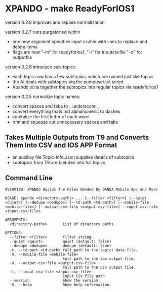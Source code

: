#  XPANDO - make ReadyForIOS1

version 0.2.8 improves and repairs normalization


version 0.2.7 runs purgatoried within
  - one new argument specifies input csvfile with lines to replace and delete items
  - flags are now "-m" for readyforios1, "-i" for inputcsvfile "-o" for outputfile

version 0.2.6 introduce sub-topics:
 - each topic now has a few subtopics, which are named just like topics
 - the AI deals with subtopics viq the pumpuser.txt script
 - Xpando joins together the subtopics into regular topics via readyforios1
 

version 0.2.5 normalize topic names:
- convert spaces and tabs to _ underscore _
- convert everything thats not alphanumeric to dashes
- capitalize the first letter of each word
- trim and squeeze out unnecessary spaces and tabs

## Takes Multiple Outputs from T9 and Converts Them Into CSV and IOS APP Format 
- an auxillay file Topic-Info.Json supplies details of subtopics
- subtopics from T9 are blended into full topics 

## Command Line

```
OVERVIEW: XPANDO Builds The Files Needed By QANDA Mobile App and More

USAGE: xpando <directory-paths> ... [--filter <filter>] [--quiet <quiet>] [--dedupe <dedupe>] [--td-path <td-path>] [--mobile-file <mobile-file>] [--output-csv-file <output-csv-file>] --input-csv-file <input-csv-file>

ARGUMENTS:
  <directory-paths>       List of directory paths.

OPTIONS:
  --filter <filter>       filter string
  --quiet <quiet>         quiet (default: false)
  --dedupe <dedupe>       dedupe (default: true)
  -t, --td-path <td-path> full path to the topics data file.
  -m, --mobile-file <mobile-file>
                          full path to the ios output file.
  -o, --output-csv-file <output-csv-file>
                          full path to the csv output file.
  -i, --input-csv-file <input-csv-file>
                          Input CSV file path
  --version               Show the version.
  -h, --help              Show help information.
```
